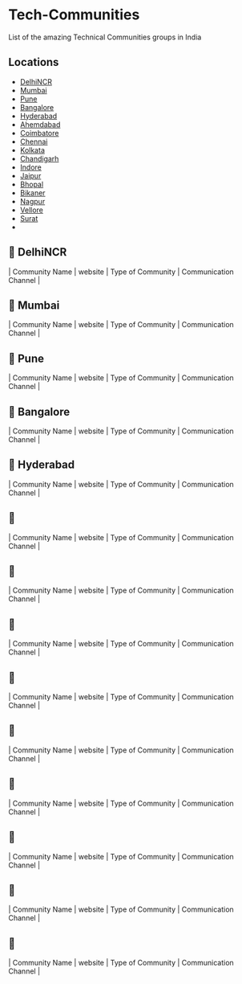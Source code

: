 # Tech-Communities
List of the amazing Technical Communities groups in India

## Locations
- [DelhiNCR](#round_pushpin-delhincr)
- [Mumbai](#round_pushpin-mumbai)
- [Pune](#round_pushpin-pune)
- [Bangalore](#round_pushpin-bangalore)
- [Hyderabad](#round_pushpin-hyderabad)
- [Ahemdabad](#round_pushpin-ahemdabad)
- [Coimbatore](#round_pushpin-coimbatore)
- [Chennai](#round_pushpin-Chennai)
- [Kolkata](#round_pushpin-Kolkata)
- [Chandigarh](#round_pushpin-Chandigarh)
- [Indore](#round_pushpin-Indore)
- [Jaipur](#round_pushpin-Jaipur)
- [Bhopal](#round_pushpin-)
- [Bikaner](#round_pushpin-)
- [Nagpur](#round_pushpin-)
- [Vellore](#round_pushpin-)
- [Surat](#round_pushpin-)
- [](#round_pushpin-)

## :round_pushpin: DelhiNCR
| Community Name | website | Type of Community  | Communication Channel | 

## :round_pushpin: Mumbai
| Community Name | website | Type of Community  | Communication Channel | 

## :round_pushpin: Pune
| Community Name | website | Type of Community  | Communication Channel | 

## :round_pushpin: Bangalore
| Community Name | website | Type of Community  | Communication Channel | 

## :round_pushpin: Hyderabad
| Community Name | website | Type of Community  | Communication Channel | 

## :round_pushpin: 
| Community Name | website | Type of Community  | Communication Channel | 

## :round_pushpin: 
| Community Name | website | Type of Community  | Communication Channel | 

## :round_pushpin: 
| Community Name | website | Type of Community  | Communication Channel | 

## :round_pushpin: 
| Community Name | website | Type of Community  | Communication Channel | 

## :round_pushpin: 
| Community Name | website | Type of Community  | Communication Channel | 

## :round_pushpin: 
| Community Name | website | Type of Community  | Communication Channel | 

## :round_pushpin: 
| Community Name | website | Type of Community  | Communication Channel | 

## :round_pushpin: 
| Community Name | website | Type of Community  | Communication Channel | 

## :round_pushpin: 
| Community Name | website | Type of Community  | Communication Channel | 

